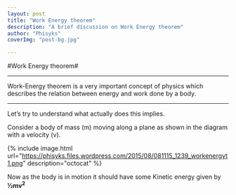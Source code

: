 ```yaml
---
layout: post
title: "Work Energy theorem"
description: "A brief discussion on Work Energy theorem"
author: "Phisyks"
coverImg: "post-bg.jpg"

---
```


#Work Energy theorem#

***
Work-Energy theorem is a very important concept of physics which describes the relation between energy and work done by a body.
***

Let’s try to understand what actually does this implies.

Consider a body of mass (m) moving along a plane as shown in the diagram with a velocity (v).

{% include image.html url="https://phisyks.files.wordpress.com/2015/08/081115_1239_workenergyt1.png" description="octocat" %} 

Now as the body is in motion it should have some Kinetic energy given by **½mv<sup>2</sup>**
